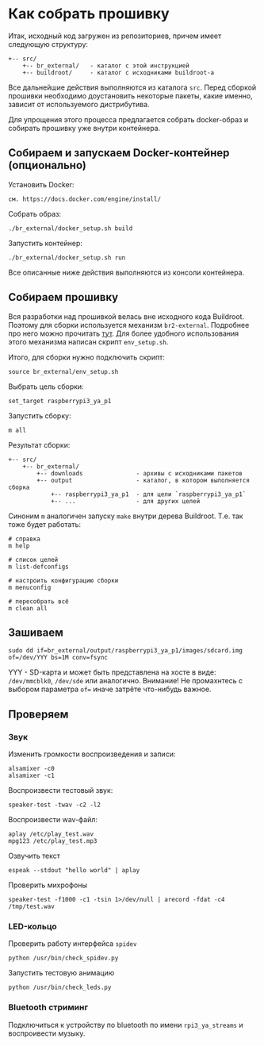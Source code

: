 # Как собрать прошивку
Итак, исходный код загружен из репозиториев, причем имеет следующую структуру:
```
+-- src/
    +-- br_external/   - каталог с этой инструкцией
    +-- buildroot/     - каталог с исходниками buildroot-а
```
Все дальнейшие действия выполняются из каталога `src`.
Перед сборкой прошивки необходимо доустановить некоторые пакеты, какие именно, зависит от используемого дистрибутива.

Для упрощения этого процесса предлагается собрать docker-образ и собирать прошивку уже внутри контейнера.

## Собираем и запускаем Docker-контейнер (опционально)
Установить Docker:

    см. https://docs.docker.com/engine/install/

Собрать образ:

    ./br_external/docker_setup.sh build

Запустить контейнер:

    ./br_external/docker_setup.sh run

Все описанные ниже действия выполняются из консоли контейнера.

## Собираем прошивку
Вся разработки над прошивкой велась вне исходного кода Buildroot. Поэтому для сборки используется механизм `br2-external`. Подробнее про него можно прочитать [тут](https://buildroot.org/downloads/manual/manual.html#outside-br-custom). Для более удобного использования этого механизма написан скрипт `env_setup.sh`.

Итого, для сборки нужно подключить скрипт:

    source br_external/env_setup.sh

Выбрать цель сборки:

    set_target raspberrypi3_ya_p1

Запустить сборку:

    m all

Результат сборки:
```
+-- src/
    +-- br_external/
        +-- downloads               - архивы с исходниками пакетов
        +-- output                  - каталог, в котором выполняется сборка
            +-- raspberrypi3_ya_p1  - для цели `raspberrypi3_ya_p1`
            +-- ...                 - для других целей

```

Синоним `m` аналогичен запуску `make` внутри дерева Buildroot. Т.е. так тоже будет работать:

    # справка
    m help

    # список целей
    m list-defconfigs

    # настроить конфигурацию сборки
    m menuconfig

    # пересобрать всё
    m clean all

## Зашиваем
```
sudo dd if=br_external/output/raspberrypi3_ya_p1/images/sdcard.img of=/dev/YYY bs=1M conv=fsync
```
YYY - SD-карта и может быть представлена на хосте в виде: `/dev/mmcblk0`, `/dev/sde` или аналогично.
Внимание! Не промахнтесь с выбором параметра `of=` иначе затрёте что-нибудь важное.

## Проверяем

### Звук
Изменить громкости воспроизведения и записи:
```
alsamixer -c0
alsamixer -c1
```

Воспроизвести тестовый звук:
```
speaker-test -twav -c2 -l2
```

Воспроизвести wav-файл:
```
aplay /etc/play_test.wav
mpg123 /etc/play_test.mp3
```

Озвучить текст
```
espeak --stdout "hello world" | aplay
```

Проверить михрофоны
```
speaker-test -f1000 -c1 -tsin 1>/dev/null | arecord -fdat -c4 /tmp/test.wav
```

### LED-кольцо
Проверить работу интерфейса `spidev`
```
python /usr/bin/check_spidev.py
```

Запустить тестовую анимацию
```
python /usr/bin/check_leds.py
```

### Bluetooth стриминг
Подключиться к устройству по bluetooth по имени `rpi3_ya_streams` и воспроивести музыку.
